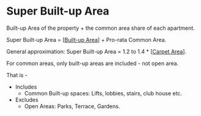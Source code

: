 # Super Built-up Area

Built-up Area of the property + the common area share of each apartment.

Super Built-up Area = [[Built-up Area]] + Pro-rata Common Area.

General approximation: Super Built-up Area = 1.2 to 1.4 * [[Carpet Area]].

For common areas, only built-up areas are included - not open area.

That is -

- Includes
  - Common Built-up spaces: Lifts, lobbies, stairs, club house etc.
- Excludes
  - Open Areas: Parks, Terrace, Gardens.

[//begin]: # "Autogenerated link references for markdown compatibility"
[Built-up Area]: <Built-up Area> "Built-up Area"
[Carpet Area]: <Carpet Area> "Carpet Area"
[//end]: # "Autogenerated link references"